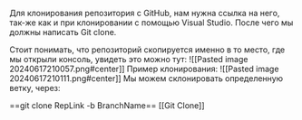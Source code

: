Для клонирования репозитория с GitHub, нам нужна ссылка на него, так-же как и при клонировании с помощью Visual Studio. После чего мы должны написать Git clone.

Стоит понимать, что репозиторий скопируется именно в то место, где мы открыли консоль, увидеть это можно тут:
![[Pasted image 20240617210057.png#center]]
Пример клонирования:
![[Pasted image 20240617210111.png#center]]
Мы можем склонировать определенную ветку, через:

==git clone RepLink -b BranchName==
[[Git Clone]]